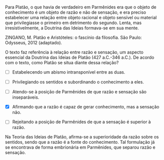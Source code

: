 

Para Platão, o que havia de verdadeiro em Parmênides era que o objeto de conhecimento é um objeto de razão e não de sensação, e era preciso estabelecer uma relação entre objeto racional e objeto sensível ou material que privilegiasse o primeiro em detrimento do segundo. Lenta, mas irresistivelmente, a Doutrina das Ideias formava-se em sua mente.

ZINGANO, M. Platão e Aristóteles: o fascínio da filosofia. São Paulo: Odysseus, 2012 (adaptado).

O texto faz referência à relação entre razão e sensação, um aspecto essencial da Doutrina das Ideias de Platão (427 a.C.-346 a.C.). De acordo com o texto, como Platão se situa diante dessa relação?



- [ ] Estabelecendo um abismo intransponível entre as duas.
- [ ] Privilegiando os sentidos e subordinando o conhecimento a eles.
- [ ] Atendo-se à posição de Parmênides de que razão e sensação são inseparáveis.
- [x] Afirmando que a razão é capaz de gerar conhecimento, mas a sensação não.
- [ ] Rejeitando a posição de Parmênides de que a sensação é superior à razão.


Na Teoria das Ideias de Platão, afirma-se a superioridade da razão sobre os sentidos, sendo que a razão é a fonte do conhecimento. Tal formulação já se encontrava de forma embrionária em Parmênides, que separou razão e sensação.
